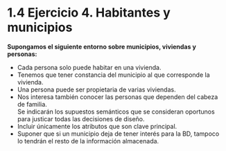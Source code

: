 # 1.4 Ejercicio 4. Habitantes y municipios
**Supongamos el siguiente entorno sobre municipios, viviendas y personas:**
* Cada persona solo puede habitar en una vivienda.
* Tenemos que tener constancia del municipio al que corresponde la vivienda.
* Una persona puede ser propietaria de varias viviendas.
* Nos interesa también conocer las personas que dependen del cabeza de familia.\
Se indicarán los supuestos semánticos que se consideran oportunos para justicar todas las
decisiones de diseño.
* Incluir únicamente los atributos que son clave principal.
* Suponer que si un municipio deja de tener interés para la BD, tampoco lo tendrán el resto de
la información almacenada.